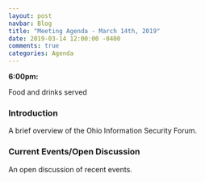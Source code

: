 ```yaml
---
layout: post
navbar: Blog
title: "Meeting Agenda - March 14th, 2019"
date: 2019-03-14 12:00:00 -0400
comments: true
categories: Agenda
---
```


**6:00pm:**

Food and drinks served

### Introduction

A brief overview of the Ohio Information Security Forum.

### **Current Events/Open Discussion**

An open discussion of recent events.


